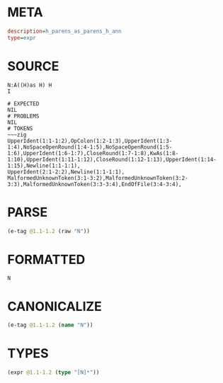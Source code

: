 # META
~~~ini
description=h_parens_as_parens_h_ann
type=expr
~~~
# SOURCE
~~~roc
N:A((H)as H) H
I
~~~
~~~
# EXPECTED
NIL
# PROBLEMS
NIL
# TOKENS
~~~zig
UpperIdent(1:1-1:2),OpColon(1:2-1:3),UpperIdent(1:3-1:4),NoSpaceOpenRound(1:4-1:5),NoSpaceOpenRound(1:5-1:6),UpperIdent(1:6-1:7),CloseRound(1:7-1:8),KwAs(1:8-1:10),UpperIdent(1:11-1:12),CloseRound(1:12-1:13),UpperIdent(1:14-1:15),Newline(1:1-1:1),
UpperIdent(2:1-2:2),Newline(1:1-1:1),
MalformedUnknownToken(3:1-3:2),MalformedUnknownToken(3:2-3:3),MalformedUnknownToken(3:3-3:4),EndOfFile(3:4-3:4),
~~~
# PARSE
~~~clojure
(e-tag @1.1-1.2 (raw "N"))
~~~
# FORMATTED
~~~roc
N
~~~
# CANONICALIZE
~~~clojure
(e-tag @1.1-1.2 (name "N"))
~~~
# TYPES
~~~clojure
(expr @1.1-1.2 (type "[N]*"))
~~~
